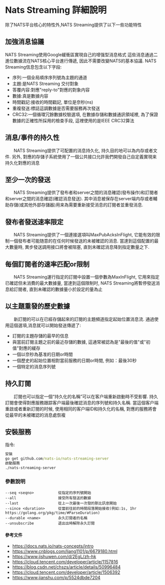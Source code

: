 # Nats Streaming 詳細說明

除了NATS平台核心的特性外,NATS Streaming提供了以下一些功能特性

## 加強消息協議
NATS Streaming使用Google緩衝區實現自己的增强型消息格式 這些消息通過二進位數據流在NATS核心平台進行傳遞, 因此不需要改變NATS的基本協議. NATS Streaming信息包含以下字段:
- 序列:一個全局順序序列號為主題的通道
- 主題:是NATS Streaming 交付對象
- 答覆内容:對應"reply-to"對應的對象内容
- 數據:真是數據内容
- 時間戳記:接收的時間戳記, 單位是奈秒(ns)
- 重複發送:標誌這調數據是否需要服務再次發送
- CRC32:一個循環冗餘數據校驗選項, 在數據存儲和數據通訊領域裡, 為了保證數據的正確性所採用的檢查手段, 這裡使用的是IEEE CRC32算法

## 消息/事件的持久性
　　NATS Streaming提供了可配置的消息持久化, 持久目的地可以為内存或者文件. 另外, 對應的存儲子系統使用了一個公共接口允許我們開發自己自定義實現来持久化對應的消息

## 至少一次的發送
　　NATS Streaming提供了發布者和server之間的消息確認(發布操作)和訂閱者和server之間的消息確認(確認消息發送). 其中消息被保存在server端内存或者輔助存儲(或其他外部存儲器)用来為需要重新接受消息的訂閱者並重發消息. 

## 發布者發送速率限定
　　NATS Streaming提供了一個連接選項叫MaxPubAcksInFlight, 它能有效的限制一個發布者可能随意的在任何时候發送的未被確認的消息. 當達到這個配置的最大數量時, 異步發送調用接口將會被阻塞, 直到未確認消息降到指定數量之下. 

## 每個訂閱者的速率匹配or限制
　　NATS Streaming運行指定的訂閱中設置一個參數為MaxInFlight, 它用來指定已確認但未消費的最大數據量, 當達到這個限制时, NATS Streaming將暫停發送消息給訂閱者, 直到未確認的數據量小於設定的量為止

## 以主題重發的歷史數據
　　新訂閱的可以在已經存儲起來的訂閱的主題頻道指定起始位置消息流. 通過使用這個選項,消息就可以開始發送傳遞了:
- 訂閱的主題存儲的最早的信息
- 與當前訂閱主題之前的最近存儲的數據, 這通常被認為是"最後的值"或"初值"對應的緩存
- 一個以奈秒為基准的日期or時間
- 一個歷史的起始位置相對當前服務的日期or時間, 例如：最後30秒
- 一個特定的消息序列號

## 持久訂閱
　　訂閱也可以指定一個“持久化的名稱”可以在客户端重新啟動時不受影響. 持久訂閱會使得對應服務跟踪客户端最後確認消息的序列號和持久名稱. 當這個客户端重啟或者重新訂閱的时候, 使用相同的客户端ID和持久化的名稱, 對應的服務將會從最早的未被確認的消息處恢複

## 安裝服務
指令:
```cmd
安裝
go get github.com/nats-io/nats-streaming-server
啟動服務
./nats-streaming-server
```

### 參數說明

```
--seq <seqno>           從指定的序列號開始
--all                   接受所有發送的數據
--last                  從上一次最後一次發的那比訊息開始
--since <duration>      從當前往前的時間段落開始接收(例如:1s, 1hr https://golang.org/pkg/time/#ParseDuration)
--durable <name>        永久訂閱者的名稱
--unsubscribe           退出出時解除永久訂閱
```


#### 參考文件
- https://docs.nats.io/nats-concepts/intro
- https://www.cnblogs.com/liang1101/p/6679180.html
- https://www.jishuwen.com/d/2EgL/zh-hk
- https://cloud.tencent.com/developer/article/1157816
- https://blog.csdn.net/chszs/article/details/50996484
- https://cloud.tencent.com/developer/article/1506392
- https://www.jianshu.com/p/5524dbde7204
